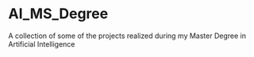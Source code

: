 # AI_MS_Degree

A collection of some of the projects realized during my Master Degree in Artificial Intelligence
